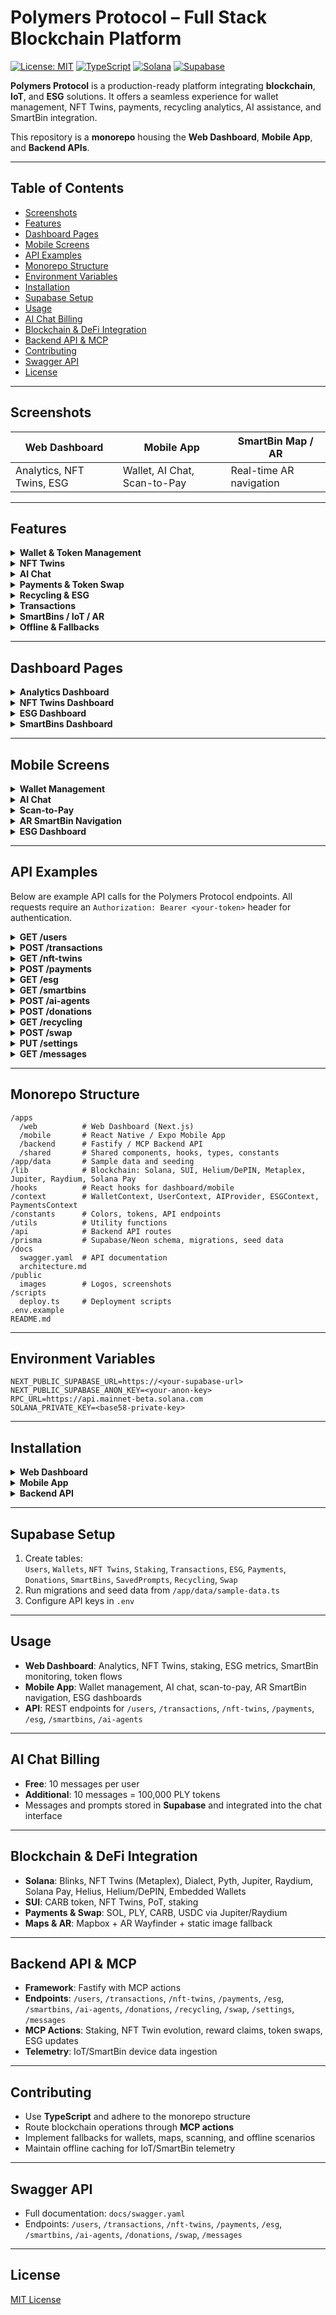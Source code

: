 # Polymers Protocol – Full Stack Blockchain Platform

[![License: MIT](https://img.shields.io/badge/License-MIT-blue.svg)](https://opensource.org/licenses/MIT)
[![TypeScript](https://img.shields.io/badge/TypeScript-4.9-blue)](https://www.typescriptlang.org/)
[![Solana](https://img.shields.io/badge/Solana-Mainnet-green)](https://solana.com/)
[![Supabase](https://img.shields.io/badge/Supabase-Postgres-3ECF8E)](https://supabase.com/)

**Polymers Protocol** is a production-ready platform integrating **blockchain**, **IoT**, and **ESG** solutions. It offers a seamless experience for wallet management, NFT Twins, payments, recycling analytics, AI assistance, and SmartBin integration.

This repository is a **monorepo** housing the **Web Dashboard**, **Mobile App**, and **Backend APIs**.

---

## Table of Contents

- [Screenshots](#screenshots)
- [Features](#features)
- [Dashboard Pages](#dashboard-pages)
- [Mobile Screens](#mobile-screens)
- [API Examples](#api-examples)
- [Monorepo Structure](#monorepo-structure)
- [Environment Variables](#environment-variables)
- [Installation](#installation)
- [Supabase Setup](#supabase-setup)
- [Usage](#usage)
- [AI Chat Billing](#ai-chat-billing)
- [Blockchain & DeFi Integration](#blockchain--defi-integration)
- [Backend API & MCP](#backend-api--mcp)
- [Contributing](#contributing)
- [Swagger API](#swagger-api)
- [License](#license)

---

## Screenshots

| **Web Dashboard** | **Mobile App** | **SmartBin Map / AR** |
|--------------------|----------------|-----------------------|
| Analytics, NFT Twins, ESG | Wallet, AI Chat, Scan-to-Pay | Real-time AR navigation |

---

## Features

<details>
<summary><strong>Wallet & Token Management</strong></summary>

- Supports **Phantom**, **Solflare**, **Backpack**, **Privy**, embedded wallet, and biometric fallback  
- Manage **SOL**, **PLY**, **CARB**, **USDC** tokens  
- Staking and NFT Twin rewards  
- Automatic updates post-blockchain actions  

</details>

<details>
<summary><strong>NFT Twins</strong></summary>

- Staking, evolution, gamification, and reward claiming  
- Rewards linked to token issuance  

</details>

<details>
<summary><strong>AI Chat</strong></summary>

- GPT-powered chat with **PLY token billing**  
- Free: 10 messages per user  
- Additional: 10 messages = 100,000 PLY  
- Saved prompts with quick-insert functionality  

</details>

<details>
<summary><strong>Payments & Token Swap</strong></summary>

- Token swaps via **Jupiter** and **Raydium**  
- Payments with **SOL**, **PLY**, **CARB**, **USDC**, or **Blinks**  
- QR/NFC scan-to-pay with manual fallback  

</details>

<details>
<summary><strong>Recycling & ESG</strong></summary>

- Track recycled items, CO2 reduction, and plastic collected  
- City-level dashboards and leaderboards  

</details>

<details>
<summary><strong>Transactions</strong></summary>

- Paginated, sortable transaction history  
- Wallet-specific views  

</details>

<details>
<summary><strong>SmartBins / IoT / AR</strong></summary>

- Real-time maps with **AR navigation**  
- Offline caching and synchronization  
- Telemetry and device status monitoring  

</details>

<details>
<summary><strong>Offline & Fallbacks</strong></summary>

- Wallet: Embedded → Privy → Biometric  
- Map: AR → Mapbox → Static images  
- Scanning: QR/NFC → Manual input  

</details>

---

## Dashboard Pages

<details>
<summary><strong>Analytics Dashboard</strong></summary>

- Real-time metrics for recycling, CO2 reduction, and token flows  
- Visualizations: Charts, graphs, and leaderboards  
- Filters for time range and wallet-specific data  

</details>

<details>
<summary><strong>NFT Twins Dashboard</strong></summary>

- View, stake, and evolve NFT Twins  
- Track rewards and gamification progress  
- Integration with **Metaplex** for NFT management  

</details>

<details>
<summary><strong>ESG Dashboard</strong></summary>

- City-level ESG metrics (CO2, plastic collected)  
- Leaderboards for recycling contributions  
- Exportable reports for compliance  

</details>

<details>
<summary><strong>SmartBins Dashboard</strong></summary>

- Real-time map of SmartBin locations  
- Telemetry data: Fill levels, device status  
- AR navigation toggle  

</details>

---

## Mobile Screens

<details>
<summary><strong>Wallet Management</strong></summary>

- View balances for **SOL**, **PLY**, **CARB**, **USDC**  
- Stake NFTs and claim rewards  
- Switch between wallets (Phantom, Solflare, etc.)  

</details>

<details>
<summary><strong>AI Chat</strong></summary>

- Chat interface with GPT-powered responses  
- View message quotas and PLY billing  
- Access saved prompts  

</details>

<details>
<summary><strong>Scan-to-Pay</strong></summary>

- QR/NFC scanning for payments  
- Manual input fallback  
- Supports **Solana Pay** and **Blinks**  

</details>

<details>
<summary><strong>AR SmartBin Navigation</strong></summary>

- AR-powered navigation to nearby SmartBins  
- Fallback to **Mapbox** or static images  
- Offline caching for map data  

</details>

<details>
<summary><strong>ESG Dashboard</strong></summary>

- Mobile-optimized ESG metrics  
- Track personal recycling contributions  
- View city-level leaderboards  

</details>

---

## API Examples

Below are example API calls for the Polymers Protocol endpoints. All requests require an `Authorization: Bearer <your-token>` header for authentication.

<details>
<summary><strong>GET /users</strong></summary>

Retrieve a list of users or a specific user’s details.

**Request**:  
```bash
curl -X GET https://api.polymers.io/users \
-H "Authorization: Bearer <your-token>"
```

**Response**:  
```json
{
  "users": [
    {
      "id": "user_123",
      "wallet": "5Hb...xYz",
      "email": "user@example.com",
      "createdAt": "2025-09-26T07:43:00Z",
      "role": "user"
    }
  ]
}
```

</details>

<details>
<summary><strong>POST /transactions</strong></summary>

Create a new transaction (e.g., token transfer or payment).

**Request**:  
```bash
curl -X POST https://api.polymers.io/transactions \
-H "Authorization: Bearer <your-token>" \
-H "Content-Type: application/json" \
-d '{"wallet":"5Hb...xYz","amount":100,"token":"PLY","recipient":"7Jk...aBc"}'
```

**Response**:  
```json
{
  "transactionId": "txn_456",
  "status": "confirmed",
  "amount": 100,
  "token": "PLY",
  "timestamp": "2025-09-26T07:43:00Z",
  "signature": "5xY...zQw"
}
```

</details>

<details>
<summary><strong>GET /nft-twins</strong></summary>

Retrieve a user’s NFT Twins and their staking/reward status.

**Request**:  
```bash
curl -X GET https://api.polymers.io/nft-twins?wallet=5Hb...xYz \
-H "Authorization: Bearer <your-token>"
```

**Response**:  
```json
{
  "nfts": [
    {
      "id": "nft_789",
      "owner": "5Hb...xYz",
      "name": "EcoTwin #001",
      "staked": true,
      "rewards": 50000,
      "evolutionLevel": 2
    }
  ]
}
```

</details>

<details>
<summary><strong>POST /payments</strong></summary>

Initiate a payment using Solana Pay or Blinks.

**Request**:  
```bash
curl -X POST https://api.polymers.io/payments \
-H "Authorization: Bearer <your-token>" \
-H "Content-Type: application/json" \
-d '{"wallet":"5Hb...xYz","amount":50,"token":"USDC","method":"solana-pay","recipient":"7Jk...aBc"}'
```

**Response**:  
```json
{
  "paymentId": "pay_123",
  "status": "pending",
  "amount": 50,
  "token": "USDC",
  "timestamp": "2025-09-26T07:43:00Z",
  "transactionSignature": "4xY...pQr"
}
```

</details>

<details>
<summary><strong>GET /esg</strong></summary>

Retrieve ESG metrics for a user or city.

**Request**:  
```bash
curl -X GET https://api.polymers.io/esg?wallet=5Hb...xYz \
-H "Authorization: Bearer <your-token>"
```

**Response**:  
```json
{
  "esg": {
    "wallet": "5Hb...xYz",
    "plasticCollected": 25.5,
    "co2Reduced": 10.2,
    "recyclingCount": 15,
    "cityRank": 3
  }
}
```

</details>

<details>
<summary><strong>GET /smartbins</strong></summary>

Fetch real-time SmartBin data, including location and telemetry.

**Request**:  
```bash
curl -X GET https://api.polymers.io/smartbins?city=NewYork \
-H "Authorization: Bearer <your-token>"
```

**Response**:  
```json
{
  "smartbins": [
    {
      "id": "bin_456",
      "location": {
        "lat": 40.7128,
        "lng": -74.0060
      },
      "fillLevel": 75,
      "status": "operational",
      "lastUpdated": "2025-09-26T07:43:00Z"
    }
  ]
}
```

</details>

<details>
<summary><strong>POST /ai-agents</strong></summary>

Send a message to the AI chat agent and receive a response.

**Request**:  
```bash
curl -X POST https://api.polymers.io/ai-agents \
-H "Authorization: Bearer <your-token>" \
-H "Content-Type: application/json" \
-d '{"wallet":"5Hb...xYz","message":"What is my recycling impact?"}'
```

**Response**:  
```json
{
  "messageId": "msg_789",
  "response": "You’ve recycled 25.5kg of plastic, reducing CO2 by 10.2kg!",
  "remainingMessages": 8,
  "timestamp": "2025-09-26T07:43:00Z"
}
```

</details>

<details>
<summary><strong>POST /donations</strong></summary>

Create a donation transaction for ESG initiatives.

**Request**:  
```bash
curl -X POST https://api.polymers.io/donations \
-H "Authorization: Bearer <your-token>" \
-H "Content-Type: application/json" \
-d '{"wallet":"5Hb...xYz","amount":200,"token":"CARB","cause":"ocean_cleanup"}'
```

**Response**:  
```json
{
  "donationId": "don_101",
  "status": "confirmed",
  "amount": 200,
  "token": "CARB",
  "cause": "ocean_cleanup",
  "timestamp": "2025-09-26T07:43:00Z"
}
```

</details>

<details>
<summary><strong>GET /recycling</strong></summary>

Retrieve recycling history for a user.

**Request**:  
```bash
curl -X GET https://api.polymers.io/recycling?wallet=5Hb...xYz \
-H "Authorization: Bearer <your-token>"
```

**Response**:  
```json
{
  "recycling": [
    {
      "id": "rec_202",
      "wallet": "5Hb...xYz",
      "item": "plastic_bottle",
      "weight": 0.5,
      "timestamp": "2025-09-25T10:00:00Z"
    }
  ]
}
```

</details>

<details>
<summary><strong>POST /swap</strong></summary>

Perform a token swap via Jupiter or Raydium.

**Request**:  
```bash
curl -X POST https://api.polymers.io/swap \
-H "Authorization: Bearer <your-token>" \
-H "Content-Type: application/json" \
-d '{"wallet":"5Hb...xYz","fromToken":"SOL","toToken":"PLY","amount":1.5}'
```

**Response**:  
```json
{
  "swapId": "swp_303",
  "status": "completed",
  "fromAmount": 1.5,
  "toAmount": 150000,
  "fromToken": "SOL",
  "toToken": "PLY",
  "timestamp": "2025-09-26T07:43:00Z"
}
```

</details>

<details>
<summary><strong>PUT /settings</strong></summary>

Update user settings (e.g., wallet preferences, notifications).

**Request**:  
```bash
curl -X PUT https://api.polymers.io/settings \
-H "Authorization: Bearer <your-token>" \
-H "Content-Type: application/json" \
-d '{"wallet":"5Hb...xYz","defaultWallet":"Phantom","notifications":{"email":true}}'
```

**Response**:  
```json
{
  "userId": "user_123",
  "settings": {
    "defaultWallet": "Phantom",
    "notifications": {
      "email": true
    }
  },
  "updatedAt": "2025-09-26T07:43:00Z"
}
```

</details>

<details>
<summary><strong>GET /messages</strong></summary>

Retrieve a user’s AI chat message history.

**Request**:  
```bash
curl -X GET https://api.polymers.io/messages?wallet=5Hb...xYz \
-H "Authorization: Bearer <your-token>"
```

**Response**:  
```json
{
  "messages": [
    {
      "id": "msg_789",
      "wallet": "5Hb...xYz",
      "prompt": "What is my recycling impact?",
      "response": "You’ve recycled 25.5kg of plastic, reducing CO2 by 10.2kg!",
      "timestamp": "2025-09-26T07:43:00Z"
    }
  ]
}
```

</details>

---

## Monorepo Structure

```
/apps
  /web          # Web Dashboard (Next.js)
  /mobile       # React Native / Expo Mobile App
  /backend      # Fastify / MCP Backend API
  /shared       # Shared components, hooks, types, constants
/app/data       # Sample data and seeding
/lib            # Blockchain: Solana, SUI, Helium/DePIN, Metaplex, Jupiter, Raydium, Solana Pay
/hooks          # React hooks for dashboard/mobile
/context        # WalletContext, UserContext, AIProvider, ESGContext, PaymentsContext
/constants      # Colors, tokens, API endpoints
/utils          # Utility functions
/api            # Backend API routes
/prisma         # Supabase/Neon schema, migrations, seed data
/docs
  swagger.yaml  # API documentation
  architecture.md
/public
  images        # Logos, screenshots
/scripts
  deploy.ts     # Deployment scripts
.env.example
README.md
```

---

## Environment Variables

```plaintext
NEXT_PUBLIC_SUPABASE_URL=https://<your-supabase-url>
NEXT_PUBLIC_SUPABASE_ANON_KEY=<your-anon-key>
RPC_URL=https://api.mainnet-beta.solana.com
SOLANA_PRIVATE_KEY=<base58-private-key>
```

---

## Installation

<details>
<summary><strong>Web Dashboard</strong></summary>

```bash
cd apps/web
npm install
npm run dev
```

</details>

<details>
<summary><strong>Mobile App</strong></summary>

```bash
cd apps/mobile
npm install
expo start
```

</details>

<details>
<summary><strong>Backend API</strong></summary>

```bash
cd apps/backend
npm install
npm run dev
```

</details>

---

## Supabase Setup

1. Create tables:  
   `Users`, `Wallets`, `NFT Twins`, `Staking`, `Transactions`, `ESG`, `Payments`, `Donations`, `SmartBins`, `SavedPrompts`, `Recycling`, `Swap`  
2. Run migrations and seed data from `/app/data/sample-data.ts`  
3. Configure API keys in `.env`

---

## Usage

- **Web Dashboard**: Analytics, NFT Twins, staking, ESG metrics, SmartBin monitoring, token flows  
- **Mobile App**: Wallet management, AI chat, scan-to-pay, AR SmartBin navigation, ESG dashboards  
- **API**: REST endpoints for `/users`, `/transactions`, `/nft-twins`, `/payments`, `/esg`, `/smartbins`, `/ai-agents`

---

## AI Chat Billing

- **Free**: 10 messages per user  
- **Additional**: 10 messages = 100,000 PLY tokens  
- Messages and prompts stored in **Supabase** and integrated into the chat interface  

---

## Blockchain & DeFi Integration

- **Solana**: Blinks, NFT Twins (Metaplex), Dialect, Pyth, Jupiter, Raydium, Solana Pay, Helius, Helium/DePIN, Embedded Wallets  
- **SUI**: CARB token, NFT Twins, PoT, staking  
- **Payments & Swap**: SOL, PLY, CARB, USDC via Jupiter/Raydium  
- **Maps & AR**: Mapbox + AR Wayfinder + static image fallback  

---

## Backend API & MCP

- **Framework**: Fastify with MCP actions  
- **Endpoints**: `/users`, `/transactions`, `/nft-twins`, `/payments`, `/esg`, `/smartbins`, `/ai-agents`, `/donations`, `/recycling`, `/swap`, `/settings`, `/messages`  
- **MCP Actions**: Staking, NFT Twin evolution, reward claims, token swaps, ESG updates  
- **Telemetry**: IoT/SmartBin device data ingestion  

---

## Contributing

- Use **TypeScript** and adhere to the monorepo structure  
- Route blockchain operations through **MCP actions**  
- Implement fallbacks for wallets, maps, scanning, and offline scenarios  
- Maintain offline caching for IoT/SmartBin telemetry  

---

## Swagger API

- Full documentation: `docs/swagger.yaml`  
- Endpoints: `/users`, `/transactions`, `/nft-twins`, `/payments`, `/esg`, `/smartbins`, `/ai-agents`, `/donations`, `/swap`, `/messages`  

---

## License

[MIT License](https://opensource.org/licenses/MIT)
